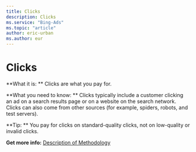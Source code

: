 ```yaml
---
title: Clicks
description: Clicks
ms.service: "Bing-Ads"
ms.topic: "article"
author: eric-urban
ms.author: eur
---
```


# Clicks

**What it is: **    Clicks are what you pay for.

**What you need to know: **    Clicks typically include a customer clicking an ad on a search results page or on a website on the search network. Clicks can also come from other sources (for example, spiders, robots, and test servers).

**Tip: **    You pay for clicks on standard-quality clicks, not on low-quality or invalid clicks.

**Get more info:**    [Description of Methodology](https://go.microsoft.com/fwlink?LinkId=550982)


